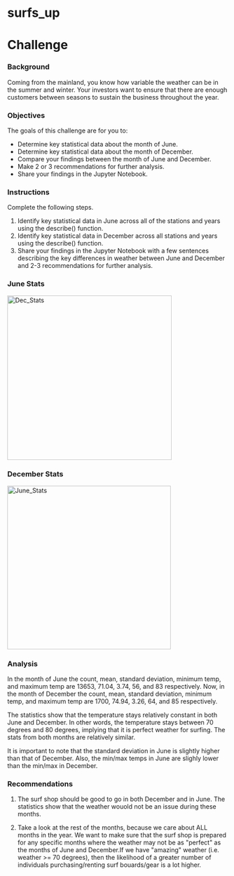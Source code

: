 # surfs_up

# Challenge

### Background
Coming from the mainland, you know how variable the weather can be in the summer and winter. Your investors want to ensure that there are enough customers between seasons to sustain the business throughout the year.

### Objectives
The goals of this challenge are for you to:

- Determine key statistical data about the month of June.
- Determine key statistical data about the month of December.
- Compare your findings between the month of June and December.
- Make 2 or 3 recommendations for further analysis.
- Share your findings in the Jupyter Notebook.

### Instructions
Complete the following steps.

1. Identify key statistical data in June across all of the stations and years using the describe() function.
2. Identify key statistical data in December across all stations and years using the describe() function.
3. Share your findings in the Jupyter Notebook with a few sentences describing the key differences in weather between June and December and 2-3 recommendations for further analysis.

### June Stats

<img width="375" alt="Dec_Stats" src="https://user-images.githubusercontent.com/62089134/81523279-3c5a7400-9302-11ea-848f-7ee24fdf039a.png">

### December Stats

<img width="373" alt="June_Stats" src="https://user-images.githubusercontent.com/62089134/81523306-5005da80-9302-11ea-9ae7-4fbd6d2d80a6.png">

### Analysis

In the month of June the count, mean, standard deviation, minimum temp, and maximum temp are 13653, 71.04, 3.74, 56, and 83 respectively. Now, in the month of December the count, mean, standard deviation, minimum temp, and maximum temp are 1700, 74.94, 3.26, 64, and 85 respectively. 

The statistics show that the temperature stays relatively constant in both June and December. In other words, the temperature stays between 70 degrees and 80 degrees, implying that it is perfect weather for surfing. The stats from both months are relatively similar.

It is important to note that the standard deviation in June is slightly higher than that of December. Also, the min/max temps in June are slighly lower than the min/max in December.

### Recommendations

1) The surf shop should be good to go in both December and in June. The statistics show that the weather wouold not be an issue during these months.

2) Take a look at the rest of the months, because we care about ALL months in the year. We want to make sure that the surf shop is prepared for any specific months where the weather may not be as "perfect" as the months of June and December.If we have "amazing" weather (i.e. weather >= 70 degrees), then the likelihood of a greater number of individuals purchasing/renting surf bouards/gear is a lot higher. 

